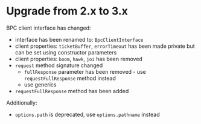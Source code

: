 # Upgrade from 2.x to 3.x

BPC client interface has changed:
- interface has been renamed to: `BpcClientInterface`
- client properties: `ticketBuffer`, `errorTimeout` has been made private but can be set using constructor parameters
- client properties: `boom`, `hawk`, `joi` has been removed
- `request` method signature changed
  - `fullResponse` parameter has been removed - use `requestFullResponse` method instead
  - use generics
- `requestFullResponse` method has been added

Additionally:
- `options.path` is deprecated, use `options.pathname` instead
